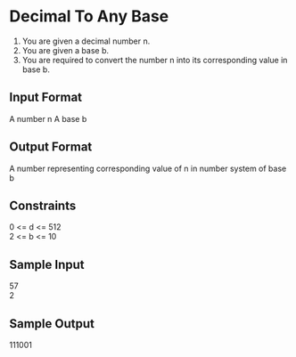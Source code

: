 # Decimal To Any Base

1. You are given a decimal number n.
2. You are given a base b.
3. You are required to convert the number n into its corresponding value in base b.
## Input Format
A number n
A base b
## Output Format
A number representing corresponding value of n in number system of base b

## Constraints
0 <= d <= 512 <br>
2 <= b <= 10 <br>
  
## Sample Input
57 <br>
2 <br>
## Sample Output
111001
